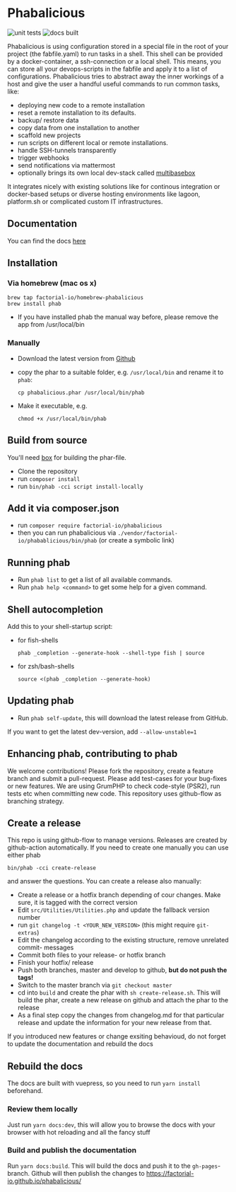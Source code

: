 # Phabalicious

![unit tests](https://github.com/factorial-io/phabalicious/actions/workflows/tests.yml/badge.svg?branch=main)
![docs built](https://github.com/factorial-io/phabalicious/actions/workflows/main.yml/badge.svg?branch=main)

Phabalicious is using configuration stored in a special file in the root of your project (the fabfile.yaml) to run tasks in a shell. This shell can be provided by a docker-container, a ssh-connection or a local shell. This means, you can store all your devops-scripts in the fabfile and apply it to a list of configurations. Phabalicious tries to abstract away the inner workings of a host and give the user a handful useful commands to run common tasks, like:

* deploying new code to a remote installation
* reset a remote installation to its defaults.
* backup/ restore data
* copy data from one installation to another
* scaffold new projects
* run scripts on different local or remote installations.
* handle SSH-tunnels transparently
* trigger webhooks
* send notifications via mattermost
* optionally brings its own local dev-stack called [multibasebox](https://github.com/factorial-io/multibasebox)

It integrates nicely with existing solutions like for continous integration or docker-based setups or diverse hosting environments like lagoon, platform.sh or complicated custom IT infrastructures.

## Documentation

You can find the docs [here](https://factorial-io.github.io/phabalicious/)

## Installation

### Via homebrew (mac os x)

```
brew tap factorial-io/homebrew-phabalicious
brew install phab
```

* If you have installed phab the manual way before, please remove the app from /usr/local/bin

### Manually

* Download the latest version from [Github](https://github.com/factorial-io/phabalicious/releases)
* copy the phar to a suitable folder, e.g. `/usr/local/bin` and rename it to `phab`:

      cp phabalicious.phar /usr/local/bin/phab

* Make it executable, e.g.

      chmod +x /usr/local/bin/phab

## Build from source

You'll need [box](https://github.com/humbug/box) for building the phar-file.

* Clone the repository
* run `composer install`
* run `bin/phab -cci script install-locally`

## Add it via composer.json

* run `composer require factorial-io/phabalicious`
* then you can run phabalicious via `./vendor/factorial-io/phabablicious/bin/phab` (or create a symbolic link)

## Running phab

* Run `phab list` to get a list of all available commands.
* Run `phab help <command>` to get some help for a given command.

## Shell autocompletion

Add this to your shell-startup script:

* for fish-shells

    ```
    phab _completion --generate-hook --shell-type fish | source
    ```

* for zsh/bash-shells

    ```
    source <(phab _completion --generate-hook)
    ```

## Updating phab

* Run `phab self-update`, this will download the latest release from GitHub.

If you want to get the latest dev-version, add `--allow-unstable=1`

## Enhancing phab, contributing to phab

We welcome contributions! Please fork the repository, create a feature branch and submit a pull-request.
Please add test-cases for your bug-fixes or new features. We are using GrumPHP to check code-style (PSR2), run tests etc when committing new code. This repository uses github-flow as branching strategy.


## Create a release

This repo is using github-flow to manage versions. Releases are created by github-action automatically. If you need to create one manually you can use either phab

```
bin/phab -cci create-release
```

and answer the questions. You can create a release also manually:

* Create a release or a hotfix branch depending of cour changes. Make sure, it is
  tagged with the correct version
* Edit `src/Utilities/Utilities.php` and update the fallback version number
* run `git changelog -t <YOUR_NEW_VERSION>` (this might require `git-extras`)
* Edit the changelog according to the existing structure, remove unrelated commit-
  messages
* Commit both files to your release- or hotfix branch
* Finish your hotfix/ release
* Push both branches, master and develop to github, **but do not push the tags!**
* Switch to the master branch via `git checkout master`
* cd into `build` and create the phar with `sh create-release.sh`. This will build the
  phar, create a new release on github and attach the phar to the release
* As a final step copy the changes from changelog.md for that particular release and
  update the information for your new release from that.

If you introduced new features or change exsiting behavioud, do not forget to update
the documentation and rebuild the docs

## Rebuild the docs

The docs are built with vuepress, so you need to run `yarn install` beforehand.

### Review them locally

Just run `yarn docs:dev`, this will allow you to browse the docs with your browser with
hot reloading and all the fancy stuff

### Build and publish the documentation

Run `yarn docs:build`. This will build the docs and push it to the `gh-pages`-branch.
Github will then publish the changes to https://factorial-io.github.io/phabalicious/

